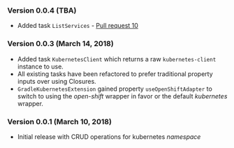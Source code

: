 ### Version 0.0.4 (TBA)
* Added task `ListServices` - [Pull request 10](https://github.com/bmuschko/gradle-kubernetes-plugin/pull/10)

### Version 0.0.3 (March 14, 2018)
* Added task `KubernetesClient` which returns a raw `kubernetes-client` instance to use.
* All existing tasks have been refactored to prefer traditional property inputs over using Closures.
* `GradleKubernetesExtension` gained property `useOpenShiftAdapter` to switch to using the _open-shift_ wrapper in favor or the default _kubernetes_ wrapper.

### Version 0.0.1 (March 10, 2018)
* Initial release with CRUD operations for kubernetes _namespace_
